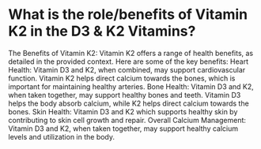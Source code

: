 # What is the role/benefits of Vitamin K2 in the D3 & K2 Vitamins?

The Benefits of Vitamin K2: Vitamin K2 offers a range of health benefits, as detailed in the provided context. Here are some of the key benefits: Heart Health: Vitamin D3 and K2, when combined, may support cardiovascular function. Vitamin K2 helps direct calcium towards the bones, which is important for maintaining healthy arteries. Bone Health: Vitamin D3 and K2, when taken together, may support healthy bones and teeth. Vitamin D3 helps the body absorb calcium, while K2 helps direct calcium towards the bones. Skin Health: Vitamin D3 and K2 which supports healthy skin by contributing to skin cell growth and repair. Overall Calcium Management: Vitamin D3 and K2, when taken together, may support healthy calcium levels and utilization in the body.
